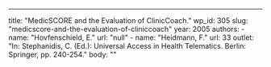 ---
  title: "MedicSCORE and the Evaluation of ClinicCoach."
  wp_id: 305
  slug: "medicscore-and-the-evaluation-of-cliniccoach"
  year: 2005
  authors: 
    - 
      name: "Hovfenschield, E."
      url: "null"
    - 
      name: "Heidmann, F."
      url: 33
  outlet: "In: Stephanidis, C. (Ed.): Universal Access in Health Telematics. Berlin: Springer, pp. 240-254."
  body: ""
